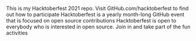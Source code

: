 
This is my Hacktoberfest 2021 repo.
Visit GitHub.com/hacktoberfest to find out how to participate
Hacktoberfest is a yearly month-long GitHub event that is focused on open source contributions
Hacktoberfest is open to everybody who is interested in open source.
Join in and take part of the fun activities
